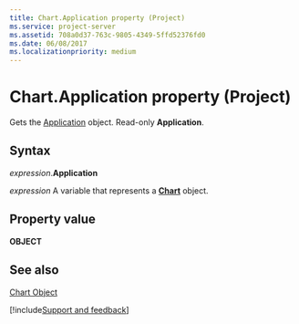 ```yaml
---
title: Chart.Application property (Project)
ms.service: project-server
ms.assetid: 708a0d37-763c-9805-4349-5ffd52376fd0
ms.date: 06/08/2017
ms.localizationpriority: medium
---
```



# Chart.Application property (Project)
Gets the [Application](Project.Application.md) object. Read-only **Application**.

## Syntax

_expression_.**Application**

_expression_ A variable that represents a **[Chart](Project.Chart.md)** object.


## Property value

 **OBJECT**


## See also


[Chart Object](Project.chart.md)

[!include[Support and feedback](~/includes/feedback-boilerplate.md)]